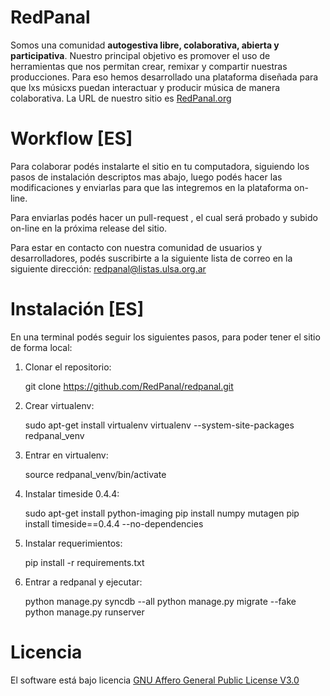 
RedPanal
========
Somos una comunidad **autogestiva libre, colaborativa, abierta y participativa**. Nuestro principal objetivo es promover el uso de herramientas que nos permitan crear, remixar y compartir nuestras producciones. Para eso hemos desarrollado una plataforma diseñada para que lxs músicxs puedan interactuar y producir música de manera colaborativa. La URL de nuestro sitio es [RedPanal.org](http://redpanal.org)


Workflow [ES]
================
Para colaborar podés instalarte el sitio en tu computadora, siguiendo los pasos de instalación descriptos mas abajo, luego podés hacer las modificaciones y enviarlas para que las integremos en la plataforma on-line.

Para enviarlas podés hacer un pull-request , el cual será probado y subido on-line en la próxima release del sitio.

Para estar en contacto con nuestra comunidad de usuarios y desarrolladores, podés suscribirte a la siguiente lista de correo en la siguiente dirección: redpanal@listas.ulsa.org.ar


Instalación [ES]
================

En una terminal podés seguir los siguientes pasos, para poder tener el sitio de forma local:

1) Clonar el repositorio:

    git clone https://github.com/RedPanal/redpanal.git

2) Crear virtualenv:
    
    sudo apt-get install virtualenv
    virtualenv --system-site-packages redpanal_venv

3) Entrar en virtualenv:

    source redpanal_venv/bin/activate

4) Instalar timeside 0.4.4:

    sudo apt-get install python-imaging
    pip install numpy mutagen
    pip install timeside==0.4.4 --no-dependencies

5) Instalar requerimientos:

    pip install -r requirements.txt

6) Entrar a redpanal y ejecutar:

    python manage.py syncdb --all
    python manage.py migrate --fake
    python manage.py runserver


Licencia
=============

El software está bajo licencia [GNU Affero General Public License V3.0](https://www.gnu.org/licenses/agpl-3.0.html)

